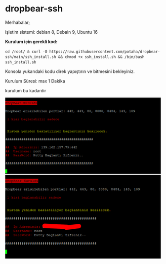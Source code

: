 # dropbear-ssh

Merhabalar;

işletim sistemi: debian 8, Debain 9, Ubuntu 16

**Kurulum için gerekli kod:**

`cd /root/ & curl -O https://raw.githubusercontent.com/potaha/dropbear-ssh/main/ssh_install.sh && chmod +x ssh_install.sh && /bin/bash ssh_install.sh`

Konsola yukarıdaki kodu direk yapıştırın ve bitmesini bekleyiniz.

Kurulum Süresi: max 1 Dakika

kurulum bu kadardır


![png](Screenshot_17.png)
![png](Screenshot_18.png)
